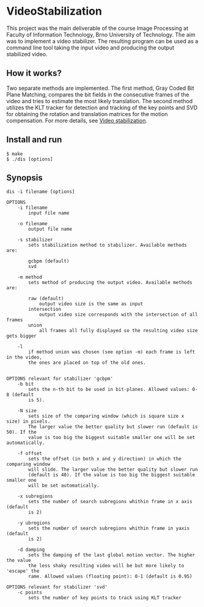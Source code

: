 # VideoStabilization
This project was the main deliverable of the course Image Processing at Faculty of Information Technology, Brno University of Technology. The aim was to implement a video stabilizer. The resulting program can be used as a command line tool taking the input video and producing the output stabilized video.

## How it works?

Two separate methods are implemented. The first method, Gray Coded Bit Plane Matching, compares the bit fields in the consecutive frames of the video and tries to estimate the most likely translation. The second method utilizes the KLT tracker for detection and tracking of the key points and SVD for obtaining the rotation and translation matrices for the motion compensation. For more details, see [Video stabilization](http://bednarikjan.github.io/2015/06/05/trajectory_clustering.html).

## Install and run

```
$ make
$ ./dis [options]
```

## Synopsis
    dis -i filename [options]
        
    OPTIONS
        -i filename
            input file name
            
        -o filename
            output file name
    
        -s stabilizer
            sets stabilization method to stabilizer. Available methods are:
            
            gcbpm (default)
            svd
            
        -m method
            sets method of producing the output video. Available methods are:
            
            raw (default)
                output video size is the same as input
            intersection
                output video size corresponds with the intersection of all frames
            union
                all frames all fully displayed so the resulting video size gets bigger
                
        -l
            if method union was chosen (see option -m) each frame is left in the video,
            the ones are placed on top of the old ones.
            
      
    OPTIONS relevant for stabilizer 'gcbpm'
        -b bit
            sets the n-th bit to be used in bit-planes. Allowed values: 0-8 (default 
            is 5).
            
        -N size
            sets size of the comparing window (which is square size x size) in pixels. 
            The larger value the better quality but slower run (default is 50). If the
            value is too big the biggest suitable smaller one will be set automatically.
            
        -f offset
            sets the offset (in both x and y direction) in which the comparing window
            will slide. The larger value the better quality but slower run 
            (default is 40). If the value is too big the biggest suitable smaller one 
            will be set automatically.
            
        -x subregions
            sets the number of search subregions whithin frame in x axis (default
            is 2)
            
        -y ubregions
            sets the number of search subregions whithin frame in yaxis (default
            is 2)
            
        -d damping
            sets the damping of the last global motion vector. The higher the value
            the less shaky resulting video will be but more likely to 'escape' the 
            rame. Allowed values (floating point): 0-1 (default is 0.95)
    
    OPTIONS relevant for stabilizer 'svd'
        -c points
            sets the number of key points to track using KLT tracker
